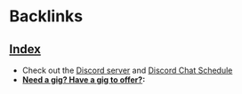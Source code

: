 
# Backlinks
## [Index](<Index.md>)
- Check out the [Discord server](<Discord server.md>) and [Discord Chat Schedule](<Discord Chat Schedule.md>)
- **[Need a gig? Have a gig to offer?](<Need a gig? Have a gig to offer?.md>):**

